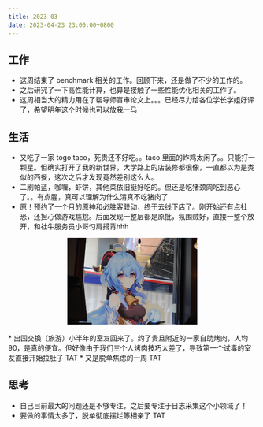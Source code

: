 ```yaml
---
title: 2023-03
date: 2023-04-23 23:00:00+0800
---
```


## 工作

* 这周结束了 benchmark 相关的工作。回顾下来，还是做了不少的工作的。
* 之后研究了一下高性能计算，也算是接触了一些性能优化相关的工作了。
* 这周相当大的精力用在了帮导师盲审论文上。。。已经尽力给各位学长学姐好评了，希望明年这个时候也可以放我一马

## 生活

* 又吃了一家 togo taco，死贵还不好吃。。taco 里面的炸鸡太闲了。。只能打一颗星。但确实打开了我的新世界，大学路上的店装修都很像，一直都以为是类似的西餐，这次之后才发现竟然差别这么大。
* 二刷帕蓝，咖喱，虾饼，其他菜依旧挺好吃的。但还是吃猪颈肉吃到恶心了。。有点腥，真可以理解为什么清真不吃猪肉了
* 原！预约了一个月的原神和必胜客联动，终于去线下店了。刚开始还有点社恐，还担心做游戏尴尬。后面发现一整层都是原批，氛围贼好，直接一整个放开，和社牛服务员小哥勾肩搭背hhh
<p style="text-align: center">
<img title="" src="./ganyu.jpg" alt="" data-align="center" width="264">
</p>
* 出国交换（旅游）小半年的室友回来了。约了贵旦附近的一家自助烤肉，人均90，是真的便宜。但好像由于我们三个人烤肉技巧太差了，导致第一个试毒的室友直接开始拉肚子 TAT
* 又是脱单焦虑的一周 TAT

## 思考

* 自己目前最大的问题还是不够专注，之后要专注于日志采集这个小领域了！
* 要做的事情太多了，脱单彻底摆烂等相亲了 TAT
